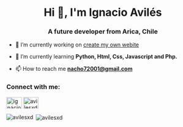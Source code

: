<h1 align="center">Hi 👋, I'm Ignacio Avilés</h1>
<h3 align="center">A future developer from Arica, Chile</h3>

- 🔭 I’m currently working on [create my own webite](https://ignacioaviles.000webhostapp.com/)

- 🌱 I’m currently learning **Python, Html, Css, Javascript and Php.**

- 📫 How to reach me **nacho72001@gmail.com**

<h3 align="left">Connect with me:</h3>
<p align="left">
<a href="https://fb.com/ignacio.avilescardenasso" target="blank"><img align="center" src="https://raw.githubusercontent.com/rahuldkjain/github-profile-readme-generator/master/src/images/icons/Social/facebook.svg" alt="ignacio.avilescardenasso" height="30" width="40" /></a>
<a href="https://instagram.com/avilesxd" target="blank"><img align="center" src="https://raw.githubusercontent.com/rahuldkjain/github-profile-readme-generator/master/src/images/icons/Social/instagram.svg" alt="avilesxd" height="30" width="40" /></a>
</p>

<p><img align="left" src="https://github-readme-stats.vercel.app/api/top-langs?username=avilesxd&show_icons=true&locale=en&layout=compact" alt="avilesxd" /></p>

<p>&nbsp;<img align="center" src="https://github-readme-stats.vercel.app/api?username=avilesxd&show_icons=true&locale=en" alt="avilesxd" /></p>
